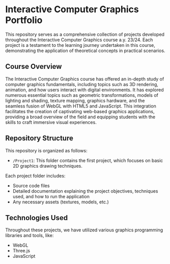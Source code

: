 # Interactive Computer Graphics Portfolio

This repository serves as a comprehensive collection of projects developed throughout the Interactive Computer Graphics course a.y. 23/24. Each project is a testament to the learning journey undertaken in this course, demonstrating the application of theoretical concepts in practical scenarios.


## Course Overview

The Interactive Computer Graphics course has offered an in-depth study of computer graphics fundamentals, including topics such as 3D rendering, animation, and how users interact with digital environments. It has explored numerous essential topics such as geometric transformations, models of lighting and shading, texture mapping, graphics hardware, and the seamless fusion of WebGL with HTML5 and JavaScript. This integration facilitates the creation of captivating web-based graphics applications, providing a broad overview of the field and equipping students with the skills to craft immersive visual experiences.

## Repository Structure

This repository is organized as follows:

- `/Project1`: This folder contains the first project, which focuses on basic 2D graphics drawing techniques.



Each project folder includes:
- Source code files
- Detailed documentation explaining the project objectives, techniques used, and how to run the application
- Any necessary assets (textures, models, etc.)


## Technologies Used

Throughout these projects, we have utilized various graphics programming libraries and tools, like:

- WebGL
- Three.js
- JavaScript

